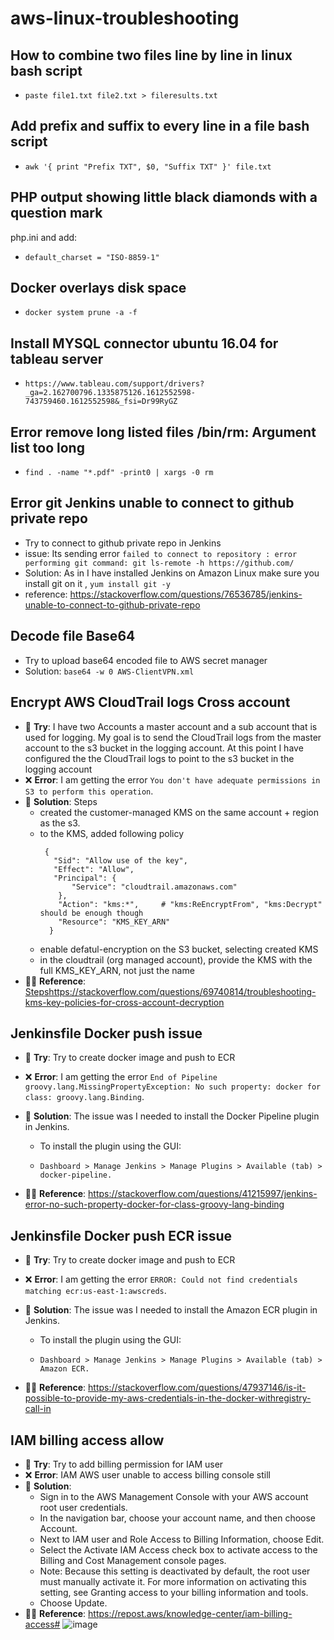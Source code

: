# aws-linux-troubleshooting

## How to combine two files line by line in linux bash script
* `paste file1.txt file2.txt > fileresults.txt`

## Add prefix and suffix to every line in a file bash script

* `awk '{ print "Prefix TXT", $0, "Suffix TXT" }' file.txt`

## PHP output showing little black diamonds with a question mark
php.ini and add:

* `default_charset = "ISO-8859-1"`
## Docker overlays disk space 
* `docker system prune -a -f`

## Install MYSQL connector ubuntu 16.04 for tableau server
* `https://www.tableau.com/support/drivers?_ga=2.162700796.1335875126.1612552598-743759460.1612552598&_fsi=Dr99RyGZ`

## Error remove long listed files /bin/rm: Argument list too long
* `find . -name "*.pdf" -print0 | xargs -0 rm`

## Error git Jenkins unable to connect to github private repo
* Try to connect to github private repo in Jenkins 
* issue: Its sending error `failed to connect to repository : error performing git command: git ls-remote -h https://github.com/`
* Solution: As in I have installed Jenkins on Amazon Linux make sure you install git on it , `yum install git -y`
* reference: https://stackoverflow.com/questions/76536785/jenkins-unable-to-connect-to-github-private-repo

## Decode file Base64
* Try to upload base64 encoded file to AWS secret manager
* Solution: `base64 -w 0 AWS-ClientVPN.xml`

## Encrypt AWS CloudTrail logs Cross account 
* 🤔  **Try**: I have two Accounts a master account and a sub account that is used for logging. My goal is to send the CloudTrail logs from the master account to the s3 bucket in the logging account. At this point I have configured the the CloudTrail logs to point to the s3 bucket in the logging account
* ❌ **Error**: I am getting the error `You don't have adequate permissions in S3 to perform this operation`.
* 🎯 **Solution**: Steps
  * created the customer-managed KMS on the same account + region as the s3.
  * to the KMS, added following policy
    ```
     {
       "Sid": "Allow use of the key",
       "Effect": "Allow",
       "Principal": {
           "Service": "cloudtrail.amazonaws.com"
        },
        "Action": "kms:*",     # "kms:ReEncryptFrom", "kms:Decrypt" should be enough though
        "Resource": "KMS_KEY_ARN"
      }
    ```
  * enable defatul-encryption on the S3 bucket, selecting created KMS
  * in the cloudtrail (org managed account), provide the KMS with the full KMS_KEY_ARN, not just the name
* 🙏🏻 **Reference**: [Steps](https://stackoverflow.com/questions/69740814/troubleshooting-kms-key-policies-for-cross-account-decryption)https://stackoverflow.com/questions/69740814/troubleshooting-kms-key-policies-for-cross-account-decryption

## Jenkinsfile Docker push issue
* 🤔  **Try**: Try to create docker image and push to ECR
* ❌ **Error**: I am getting the error `End of Pipeline groovy.lang.MissingPropertyException: No such property: docker for class: groovy.lang.Binding`.
* 🎯 **Solution**: The issue was I needed to install the Docker Pipeline plugin in Jenkins.

    * To install the plugin using the GUI:

    * `Dashboard > Manage Jenkins > Manage Plugins > Available (tab) > docker-pipeline.`
* 🙏🏻 **Reference**: https://stackoverflow.com/questions/41215997/jenkins-error-no-such-property-docker-for-class-groovy-lang-binding

## Jenkinsfile Docker push ECR issue
* 🤔  **Try**: Try to create docker image and push to ECR
* ❌ **Error**: I am getting the error `ERROR: Could not find credentials matching ecr:us-east-1:awscreds`.
* 🎯 **Solution**: The issue was I needed to install the Amazon ECR plugin in Jenkins.

    * To install the plugin using the GUI:

    * `Dashboard > Manage Jenkins > Manage Plugins > Available (tab) > Amazon ECR.`
* 🙏🏻 **Reference**: https://stackoverflow.com/questions/47937146/is-it-possible-to-provide-my-aws-credentials-in-the-docker-withregistry-call-in

## IAM billing access allow 
* 🤔  **Try**: Try to add billing permission for IAM user 
* ❌ **Error**: IAM AWS user unable to access billing console still
* 🎯 **Solution**:
  * Sign in to the AWS Management Console with your AWS account root user credentials.
  * In the navigation bar, choose your account name, and then choose Account.
  * Next to IAM user and Role Access to Billing Information, choose Edit.
  * Select the Activate IAM Access check box to activate access to the Billing and Cost Management console pages.
  * Note: Because this setting is deactivated by default, the root user must manually activate it. For more information on activating this setting, see Granting access to your billing information and tools.
  * Choose Update.
* 🙏🏻 **Reference**: https://repost.aws/knowledge-center/iam-billing-access#
![image](https://github.com/abaidgulshan/aws-linux-troubleshooting/assets/7329596/c747339c-3782-4283-a3a8-868e2e3efee0)


